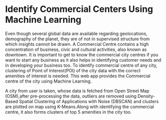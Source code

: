# Identify Commercial Centers Using Machine Learning
Even though several global data are available regarding geolocations, demography of the planet, they are of not in supervised structure from which insights cannot be drawn. A Commercial Centre contains a high concentration of business, civic and cultural activities, also known as downtown. It is important to get to know the commercial city centres if you want to start any business as it also helps in identifying customer needs and in developing your business too.
To identify commercial centre of any city, clustering of Point of Interest(POI) of the city data with the correct amenities of interest is needed. 
This web app provides the Commercial centre of the city using Machine Learning.

A city from user is taken, whose data is fetched from Open Street Map (OSM),after pre-processing the data, outliers are removed using Density-Based Spatial Clustering of Applications with Noise (DBSCAN) and clusters are plotted on map using K-Means.Along with identifying the commercial centre, it also forms clusters of top 5 amenities in the city too.
